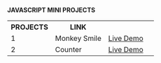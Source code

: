 **JAVASCRIPT MINI PROJECTS**

<table>
    <tr>
       <th>PROJECTS</th>
       <th>LINK</th>
    </tr>

<tr>
<td>1</td>
<td>Monkey Smile</td>
<td><a href="https://sheriff-gaye.github.io/Javascript_mini_projects/monkey_smile/index.html" >Live Demo</a><td>
</tr>

<tr>
<td>2</td>
<td>Counter</td>
<td><a href="https://sheriff-gaye.github.io/Javascript_mini_projects//index.html" >Live Demo</a><td>
</tr>


</table>
